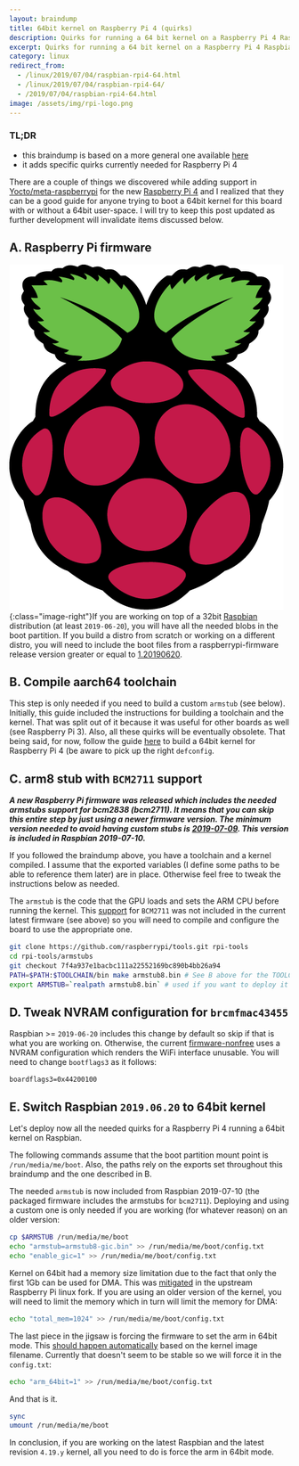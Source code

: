 ```yaml
---
layout:	braindump
title: 64bit kernel on Raspberry Pi 4 (quirks)
description: Quirks for running a 64 bit kernel on a Raspberry Pi 4 Raspbian
excerpt: Quirks for running a 64 bit kernel on a Raspberry Pi 4 Raspbian
category: linux
redirect_from:
  - /linux/2019/07/04/raspbian-rpi4-64.html
  - /linux/2019/07/04/raspbian-rpi4-64/
  - /2019/07/04/raspbian-rpi4-64.html
image: /assets/img/rpi-logo.png
---
```


### TL;DR

- this braindump is based on a more general one available [here](https://andrei.gherzan.ro/linux/raspbian-rpi-64/)
- it adds specific quirks currently needed for Raspberry Pi 4

There are a couple of things we discovered while adding support in [Yocto/meta-raspberrypi](https://github.com/agherzan/meta-raspberrypi) for the new [Raspberry Pi 4](https://www.raspberrypi.org/products/raspberry-pi-4-model-b/) and I realized that they can be a good guide for anyone trying to boot a 64bit kernel for this board with or without a 64bit user-space. I will try to keep this post updated as further development will invalidate items discussed below.

## A. Raspberry Pi firmware

![Raspberry Pi Logo](/assets/img/rpi-logo.png){:class="image-right"}If you are working on top of a 32bit [Raspbian](https://www.raspberrypi.org/downloads/raspbian/) distribution (at least `2019-06-20`), you will have all the needed blobs in the boot partition. If you build a distro from scratch or working on a different distro, you will need to include the boot files from a raspberrypi-firmware release version greater or equal to [1.20190620](https://github.com/raspberrypi/firmware/releases/tag/1.20190620).

## B. Compile aarch64 toolchain

This step is only needed if you need to build a custom `armstub` (see below). Initially, this guide included the instructions for building a toolchain and the kernel. That was split out of it because it was useful for other boards as well (see Raspberry Pi 3). Also, all these quirks will be eventually obsolete. That being said, for now, follow the guide [here](https://andrei.gherzan.ro/linux/raspbian-rpi-64/) to build a 64bit kernel for Raspberry Pi 4 (be aware to pick up the right `defconfig`.

## C. arm8 stub with `BCM2711` support

***A new Raspberry Pi firmware was released which includes the needed armstubs support for bcm2838 (bcm2711). It means that you can skip this entire step by just using a newer firmware version. The minimum version needed to avoid having custom stubs is [2019-07-09](https://github.com/raspberrypi/firmware/releases/tag/1.20190709). This version is included in Raspbian 2019-07-10.***

If you followed the braindump above, you have a toolchain and a kernel compiled. I assume that the exported variables (I define some paths to be able to reference them later) are in place. Otherwise feel free to tweak the instructions below as needed.

The `armstub` is the code that the GPU loads and sets the ARM CPU before running the kernel. This [support](https://github.com/raspberrypi/tools/commit/7f4a937e1bacbc111a22552169bc890b4bb26a94) for `BCM2711` was not included in the current latest firmware (see above) so you will need to compile and configure the board to use the appropriate one.

```sh
git clone https://github.com/raspberrypi/tools.git rpi-tools
cd rpi-tools/armstubs
git checkout 7f4a937e1bacbc111a22552169bc890b4bb26a94
PATH=$PATH:$TOOLCHAIN/bin make armstub8.bin # See B above for the TOOLCHAIN path
export ARMSTUB=`realpath armstub8.bin` # used if you want to deploy it to raspbian, ignore otherwise
```

## D. Tweak NVRAM configuration for `brcmfmac43455`

Raspbian >= `2019-06-20` includes this change by default so skip if that is what you are working on. Otherwise, the current [firmware-nonfree](https://github.com/RPi-Distro/firmware-nonfree) uses a NVRAM configuration which renders the WiFi interface unusable. You will need to change `bootflags3` as it follows:

```
boardflags3=0x44200100
```

## E. Switch Raspbian `2019.06.20` to 64bit kernel

Let's deploy now all the needed quirks for a Raspberry Pi 4 running a 64bit kernel on Raspbian.

The following commands assume that the boot partition mount point is `/run/media/me/boot`. Also, the paths rely on the exports set throughout this braindump and the one described in B.

The needed `armstub` is now included from Raspbian 2019-07-10 (the packaged firmware includes the armstubs for `bcm2711`). Deploying and using a custom one is only needed if you are working (for whatever reason) on an older version:

```sh
cp $ARMSTUB /run/media/me/boot
echo "armstub=armstub8-gic.bin" >> /run/media/me/boot/config.txt
echo "enable_gic=1" >> /run/media/me/boot/config.txt 
```

Kernel on 64bit had a memory size limitation due to the fact that only the first 1Gb can be used for DMA. This was [mitigated](https://github.com/raspberrypi/linux/pull/3080) in the upstream Raspberry Pi linux fork. If you are using an older version of the kernel, you will need to limit the memory which in turn will limit the memory for DMA:

```sh
echo "total_mem=1024" >> /run/media/me/boot/config.txt
```

The last piece in the jigsaw is forcing the firmware to set the arm in 64bit mode. This [should happen automatically](https://github.com/raspberrypi/firmware/issues/1193) based on the kernel image filename. Currently that doesn't seem to be stable so we will force it in the `config.txt`:


```sh
echo "arm_64bit=1" >> /run/media/me/boot/config.txt
```

And that is it.

```sh
sync
umount /run/media/me/boot
```

In conclusion, if you are working on the latest Raspbian and the latest revision `4.19.y` kernel, all you need to do is force the arm in 64bit mode.
